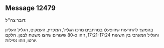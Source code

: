 ## Message 12479

דובר צה״ל:

בהמשך להתרעות שהופעלו במרחבים מרכז הגליל, המפרץ, העמקים, הגליל העליון והגליל המערבי בין השעות 17:21-17:24, זוהו כ-80 שיגורים שחצו משטח לבנון. 
חלקם יורטו, זוהו נפילות.

